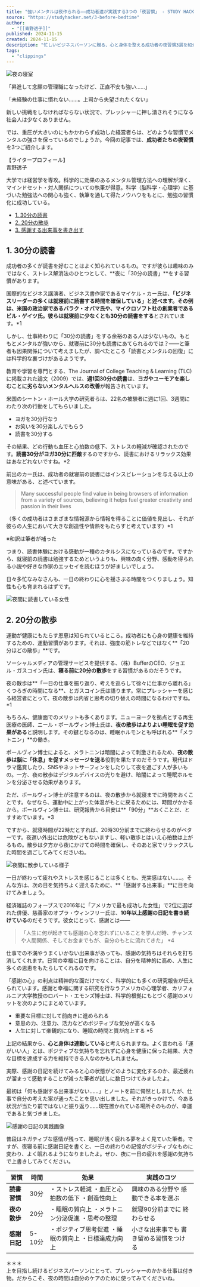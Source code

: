 ```yaml
---
title: "強いメンタルは夜作られる——成功者達が実践する3つの「夜習慣」 - STUDY HACKER（スタディーハッカー）｜社会人の勉強法＆英語学習"
source: "https://studyhacker.net/3-before-bedtime"
author:
  - "[[青野透子]]"
published: 2024-11-15
created: 2024-11-15
description: "忙しいビジネスパーソンに贈る、心と身体を整える成功者の夜習慣3選を紹介します。"
tags:
  - "clippings"
---
```

![夜の寝室](https://cdn-ak.f.st-hatena.com/images/fotolife/s/sh_sakurako_ogawa/20241108/20241108195956.jpg)

「昇進して念願の管理職になったけど、正直不安も強い……」

「未経験の仕事に慣れない……。上司から失望されたくない」

新しい挑戦をしなければならない状況で、プレッシャーに押し潰されそうになる社会人は少なくありません。

では、重圧が大きいのにもかかわらず成功した経営者らは、どのような習慣でメンタルの強さを保っているのでしょうか。今回の記事では、**成功者たちの夜習慣**を3つご紹介します。

【ライタープロフィール】  
青野透子

大学では経営学を専攻。科学的に効果のあるメンタル管理方法への理解が深く、マインドセット・対人関係についての執筆が得意。科学（脳科学・心理学）に基づいた勉強法への関心も強く、執筆を通して得たノウハウをもとに、勉強の習慣化に成功している。

- [1\. 30分の読書](https://studyhacker.net/#1-30%E5%88%86%E3%81%AE%E8%AA%AD%E6%9B%B8)
- [2\. 20分の散歩](https://studyhacker.net/#2-20%E5%88%86%E3%81%AE%E6%95%A3%E6%AD%A9)
- [3\. 感謝する出来事を書き出す](https://studyhacker.net/#3-%E6%84%9F%E8%AC%9D%E3%81%99%E3%82%8B%E5%87%BA%E6%9D%A5%E4%BA%8B%E3%82%92%E6%9B%B8%E3%81%8D%E5%87%BA%E3%81%99)

## 1\. 30分の読書

成功者の多くが読書を好むことはよく知られているもの。ですが彼らは趣味のみではなく、ストレス解消法のひとつとして、**夜に「30分の読書」**をする習慣があります。

国際的なビジネス講演者、ビジネス書作家であるマイケル・カー氏は、**「ビジネスリーダーの多くは就寝前に読書する時間を確保している」**と述べます。その例は、米国の政治家であるバラク・オバマ氏や、マイクロソフト社の創業者であるビル・ゲイツ氏。彼らは**就寝前に少なくとも30分の読書をする**とされています。\*1

しかし、仕事終わりに「30分の読書」をする余裕のある人は少ないもの。もともとメンタルが強いから、就寝前に30分も読書にあてられるのでは？——と筆者も因果関係について考えましたが、調べたところ「読書とメンタルの回復」には科学的な裏づけがあるようです。

教育や学習を専門とする、The Journal of College Teaching & Learning (TLC)に掲載された論文（2009）では、**週1回30分の読書**は、**ヨガやユーモアを楽しむことに劣らないメンタルヘルスの改善**が報告されています。

米国のシートン・ホール大学の研究者らは、22名の被験者に週に1回、3週間にわたり次の行動をしてもらいました。

- ヨガを30分行なう
- お笑いを30分楽しんでもらう
- 読書を30分する

その結果、どの行動も血圧と心拍数の低下、ストレスの軽減が確認されたのです。**読書30分がヨガ30分に匹敵**するのですから、読書におけるリラックス効果はあなどれないですね。\*2

前出のカー氏は、成功者の就寝前の読書にはインスピレーションを与える以上の意味がある、と述べています。

> Many successful people find value in being browsers of information from a variety of sources, believing it helps fuel greater creativity and passion in their lives

（多くの成功者はさまざまな情報源から情報を得ることに価値を見出し、それが彼らの人生において大きな創造性や情熱をもたらすと考えています）\*1

※和訳は筆者が補った

つまり、読書体験における感動が一種のカタルシスになっているのです。ですから、就寝前の読書は勉強するためというよりも、興味の向く分野、感動を得られる小説や好きな作家のエッセイを読むほうが好ましいでしょう。

日々多忙なみなさんも、一日の終わりに心を揺さぶる時間をつくりましょう。知性も心も育まれるはずです。

![夜間に読書している女性](https://cdn-ak.f.st-hatena.com/images/fotolife/s/sh_sakurako_ogawa/20241108/20241108200020.jpg)

## 2\. 20分の散歩

運動が健康にもたらす恩恵は知られているところ。成功者にも心身の健康を維持するための、運動習慣があります。それは、強度の筋トレなどではなく**「20分ほどの散歩」**です。

ソーシャルメディアの管理サービスを提供する、（株）BufferのCEO、ジョエル・ガスコイン氏は、**寝る前に20分の散歩**をする習慣があるのだそうです。

夜の散歩は**「一日の仕事を振り返り、考えを巡らして徐々に仕事から離れる」くつろぎの時間になる**、とガスコイン氏は語ります。常にプレッシャーを感じる経営者にとって、夜の散歩は内省と思考の切り替えの時間になるわけですね。\*1

もちろん、健康面でのメリットも多くあります。ニューヨークを拠点とする再生医療の医師、ニール・ポールヴィン博士氏は、**夜の散歩はよりよい睡眠を促す効果がある**と説明します。その鍵となるのは、睡眠ホルモンとも呼ばれる**「メラトニン」**の働き。

ポールヴィン博士によると、メラトニンは暗闇によって刺激されるため、**夜の散歩は脳に「休息」を促すメッセージを送る**役割を果たすのだそうです。現代はドラマ鑑賞したり、SNSやネットサーフィンをしたりして夜を過ごす人が多いもの。一方、夜の散歩はデジタルデバイスの光りを避け、暗闇によって睡眠ホルモンを分泌させる効果があります。

ただ、ポールヴィン博士が注意するのは、夜の散歩から就寝までに時間をおくことです。なぜなら、運動中に上がった体温がもとに戻るためには、時間がかかるから。ポールヴィン博士は、研究報告から目安は**「90分」**おくことだ、とすすめています。\*3

ですから、就寝時間が22時だとすれば、20時30分前までに終わらせるのがベターです。夜遅い外出には危険がともないますし、軽い散歩とはいえ心拍数は上がるもの。散歩は夕方から夜にかけての時間を確保し、そのあと家でリラックスした時間を過ごしてみてくださいね。

![夜間に散歩している様子](https://cdn-ak.f.st-hatena.com/images/fotolife/s/sh_sakurako_ogawa/20241108/20241108200042.jpg)

一日が終わって疲れやストレスを感じることは多くとも、充実感はない……。そんな方は、次の日を気持ちよく迎えるために、**「感謝する出来事」**に目を向けてみましょう。

経済雑誌のフォーブスで2016年に「アメリカで最も成功した女性」で2位に選ばれた俳優、慈善家のオプラ・ウィンフリー氏は、**10年以上感謝の日記を書き続けている**のだそうです。彼女にとって、感謝とは——

> 「人生に何が起きても感謝の心を忘れずにいることを学んだ時、チャンスや人間関係、そしてお金までもが、自分のもとに流れてきた」 \*4

仕事での不満やうまくいかない出来事があっても、感謝の気持ちはそれらを打ち消してくれます。日常の幸福に目を向けることは、自分を精神的に高め、人生に多くの恩恵をもたらしてくれるのです。

「感謝の心」の利点は精神的な面だけでなく、科学的にも多くの研究報告が伝えられています。感謝と幸福に関する研究を行なうアメリカの心理学者、カリフォルニア大学教授のロバート・エモンズ博士は、科学的根拠にもとづく感謝のメリットを次のようにまとめています。

- 重要な目標に対して前向きに進められる
- 意思の力、注意力、活力などのポジティブな気分が高くなる
- 人生に対して楽観的になり、睡眠の時間と質が向上する \*5

上記の結果から、**心と身体は連動している**と考えられますね。よく言われる「運がいい人」とは、ポジティブな気持ちを忘れずに心身を健康に保った結果、大きな目標を達成する力を維持できる人なのかもしれません。

実際、感謝の日記を続けてみると心の状態がどのように変化するのか、最近疲れが溜まって感動することが減った筆者が試しに数日つけてみましたよ。

最初は「何も感謝する出来事がない……」とノートを前に愕然としましたが、仕事で自分の考えた案が通ったことを思い出しました。それがきっかけで、今ある状況が当たり前ではないと振り返り……現在置かれている場所そのものが、幸運であると気づきました。

![感謝の日記の実践画像](https://cdn-ak.f.st-hatena.com/images/fotolife/s/sh_sakurako_ogawa/20241108/20241108200134.jpg)

普段はネガティブな感情が残って、睡眠が浅く疲れる夢をよく見ていた筆者。ですが、夜寝る前に感謝日記を書くと、一日の終わりの記憶がポジティブなものに変わり、よく眠れるようになりましたよ。ぜひ、夜に一日の疲れを感謝の気持ちで上書きしてみてください。

| 習慣 | 時間 | 効果 | 実践のコツ |
| --- | --- | --- | --- |
| **読書習慣** | 30分 | ・ストレス軽減   ・血圧と心拍数の低下   ・創造性向上 | 興味のある分野や   感動できる本を選ぶ |
| **夜の散歩** | 20分 | ・睡眠の質向上   ・メラトニン分泌促進   ・思考の整理 | 就寝90分前までに   終わらせる |
| **感謝日記** | 5-10分 | ・ポジティブ思考促進   ・睡眠の質向上   ・目標達成力向上 | 小さな出来事でも   書き留める習慣をつける |

＊＊＊  
上を目指し続けるビジネスパーソンにとって、プレッシャーのかかる仕事は付き物。だからこそ、夜の時間は自分のケアのために使ってみてくださいね。